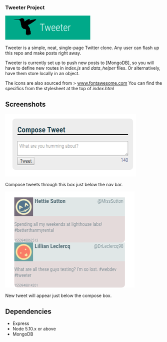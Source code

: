 ### Tweeter Project
![Logo](https://github.com/Cclarkes/tweeter/blob/master/images/Screenshot%20from%202019-02-23%2012-21-36.png)
        
Tweeter is a simple, neat, single-page Twitter clone. Any user can flash up this repo and make posts right away. 

Tweeter is currently set up to push new posts to [MongoDB], so you will have to define new routes in *index.js* and *data_helper*
files. Or alternatively, have them store locally in an object.

The icons are also sourced from > www.fontawesome.com
You can find the specifics from the stylesheet at the top of *index.html*
 ## Screenshots

 ![Compose tweets through this box just below the nav bar](https://github.com/Cclarkes/tweeter/blob/master/images/Screenshot%20from%202019-02-23%2012-19-40.png)
 
Compose tweets through this box just below the nav bar.
 
 ![New tweets will appear just below the compose box](https://github.com/Cclarkes/tweeter/blob/master/images/Screenshot%20from%202019-02-23%2012-19-56.png)
 
New tweet will appear just below the compose box.

## Dependencies

- Express
- Node 5.10.x or above
- MongoDB
